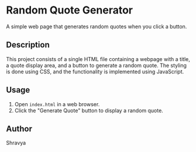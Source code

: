 # Random Quote Generator

  
  A simple web page that generates random quotes when you click a button.

## Description

This project consists of a single HTML file containing a webpage with a title, a quote display area, and a button to generate a random quote. The styling is done using CSS, and the functionality is implemented using JavaScript.

## Usage

1. Open `index.html` in a web browser.
2. Click the "Generate Quote" button to display a random quote.

## Author

Shravya

